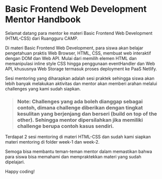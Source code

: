 # Basic Frontend Web Development Mentor Handbook

Selamat datang para mentor ke materi Basic Frontend Web Development (HTML-CSS) dari Ruangguru CAMP.

Di materi Basic Frontend Web Development, para siswa akan belajar pengetahuan praktis Web Browser, HTML, CSS, membuat web interaktif dengan DOM dan Web API. Mulai dari memilih elemen HTML dan memanipulasi inline style CSS hingga penggunaan eventHandler dan Web API, khususnya Web Storage termasuk proses deployment ke PaaS Netlify.

Sesi mentoring yang diharapkan adalah sesi praktek sehingga siswa akan lebih banyak melakukan aktivitas dan mentor akan memberi arahan melalui challenges yang kami sudah siapkan.

> ### **Note: Challenges yang ada boleh dianggap sebagai contoh, dimana challenge diberikan dengan tingkat kesulitan yang berjenjang dan berseri (build on top of the other). Sehingga mentor dipersilahkan jika memiliki challenge berupa contoh kasus sendiri.**

Terdapat 2 sesi mentoring di materi HTML-CSS dan sudah kami siapkan materi mentoring di folder week-1 dan week-2.

Semoga bisa membantu teman-teman mentor dalam memastikan bahwa para siswa bisa memahami dan mempraktekkan materi yang sudah dipelajari.

Happy coding!